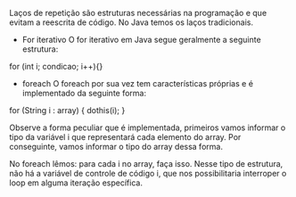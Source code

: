 
Laços de repetição são estruturas necessárias na programação e que evitam a reescrita de código. No Java temos os laços tradicionais.

 * For iterativo
O for iterativo em Java segue geralmente a seguinte estrutura:

for (int i; condicao; i++){}

* foreach
O foreach por sua vez tem características próprias e é implementado da seguinte forma:

for (String i : array) {
    dothis(i);
}

Observe a forma peculiar que é implementada, primeiros vamos informar o tipo da variável i que representará cada elemento do array. Por conseguinte, vamos informar o tipo do array dessa forma. 

No foreach lêmos: para cada i no array, faça isso. Nesse tipo de estrutura, não há a variável de controle de código i, que nos possibilitaria interroper o loop em alguma iteração específica.



